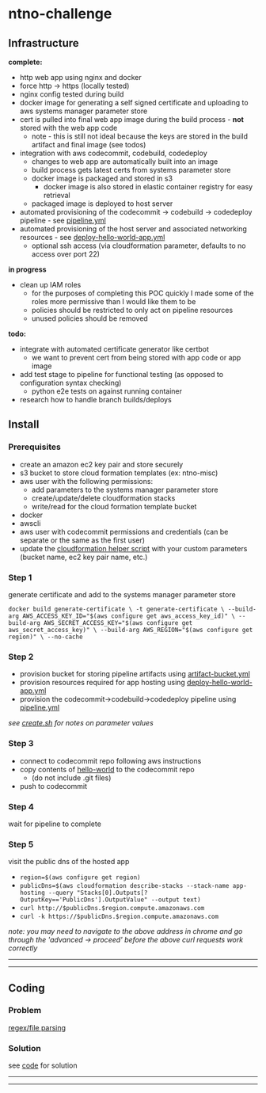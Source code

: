 # ntno-challenge

## Infrastructure

**complete:**
* http web app using nginx and docker
* force http -> https (locally tested)
* nginx config tested during build 
* docker image for generating a self signed certificate and uploading to aws systems manager parameter store
* cert is pulled into final web app image during the build process - **not** stored with the web app code
  * note - this is still not ideal because the keys are stored in the build artifact and final image (see todos)
* integration with aws codecommit, codebuild, codedeploy
  * changes to web app are automatically built into an image
  * build process gets latest certs from systems parameter store
  * docker image is packaged and stored in s3
    * docker image is also stored in elastic container registry for easy retrieval
  * packaged image is deployed to host server
* automated provisioning of the codecommit -> codebuild -> codedeploy pipeline - see [pipeline.yml](https://github.com/ntno/ntno-challenge/tree/master/infrastructure/cloudformation/cft/pipeline.yml)
* automated provisioning of the host server and associated networking resources - see [deploy-hello-world-app.yml](https://github.com/ntno/ntno-challenge/tree/master/infrastructure/cloudformation/cft/deploy-hello-world-app.yml)
  * optional ssh access (via cloudformation parameter, defaults to no access over port 22)

**in progress**
* clean up IAM roles 
  * for the purposes of completing this POC quickly I made some of the roles more permissive than I would like them to be
  * policies should be restricted to only act on pipeline resources
  * unused policies should be removed

**todo:**
* integrate with automated certificate generator like certbot
  * we want to prevent cert from being stored with app code or app image
* add test stage to pipeline for functional testing (as opposed to configuration syntax checking)
  * python e2e tests on against running container
* research how to handle branch builds/deploys

## Install
### Prerequisites
* create an amazon ec2 key pair and store securely
* s3 bucket to store cloud formation templates (ex: ntno-misc)
* aws user with the following permissions:  
  * add parameters to the systems manager parameter store
  * create/update/delete cloudformation stacks
  * write/read for the cloud formation template bucket
* docker
* awscli
* aws user with codecommit permissions and credentials (can be separate or the same as the first user)
* update the [cloudformation helper script](https://github.com/ntno/ntno-challenge/tree/master/infrastructure/cloudformation/create.sh) with your custom parameters (bucket name, ec2 key pair name, etc.)  

### Step 1 
generate certificate and add to the systems manager parameter store

`
docker build generate-certificate \
   -t generate-certificate \
   --build-arg AWS_ACCESS_KEY_ID="$(aws configure get aws_access_key_id)" \
   --build-arg AWS_SECRET_ACCESS_KEY="$(aws configure get aws_secret_access_key)" \
   --build-arg AWS_REGION="$(aws configure get region)" \
   --no-cache
`

### Step 2
* provision bucket for storing pipeline artifacts using [artifact-bucket.yml](https://github.com/ntno/ntno-challenge/tree/master/infrastructure/cloudformation/cft/pipeline.yml)
* provision resources required for app hosting using [deploy-hello-world-app.yml](https://github.com/ntno/ntno-challenge/tree/master/infrastructure/cloudformation/cft/pipeline.yml)
* provision the codecommit->codebuild->codedeploy pipeline using [pipeline.yml](https://github.com/ntno/ntno-challenge/tree/master/infrastructure/cloudformation/cft/pipeline.yml)  

*see [create.sh](https://github.com/ntno/ntno-challenge/tree/master/infrastructure/cloudformation/create.sh) for notes on parameter values*

### Step 3
* connect to codecommit repo following aws instructions  
* copy contents of [hello-world](https://github.com/ntno/ntno-challenge/tree/master/infrastructure/hello-world) to the codecommit repo 
  * (do not include .git files)  
* push to codecommit  

### Step 4 
wait for pipeline to complete

### Step 5  
visit the public dns of the hosted app

* `region=$(aws configure get region)`  
* `publicDns=$(aws cloudformation describe-stacks --stack-name app-hosting --query "Stacks[0].Outputs[?OutputKey=='PublicDns'].OutputValue" --output text)`  
* `curl http://$publicDns.$region.compute.amazonaws.com`  
* `curl -k https://$publicDns.$region.compute.amazonaws.com`  

*note: you may need to navigate to the above address in chrome and go through the 'advanced -> proceed' before the above curl requests work correctly*

---
---

## Coding
### Problem
[regex/file parsing](https://www.hackerrank.com/challenges/validating-credit-card-number/problem)

### Solution
see [code](https://github.com/ntno/ntno-challenge/blob/master/code/validate.py) for solution


---
---  
